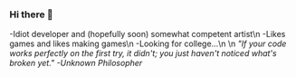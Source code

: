 ### Hi there 👋
-Idiot developer and (hopefully soon) somewhat competent artist\n
-Likes games and likes making games\n
-Looking for college...\n
\n
_"If your code works perfectly on the first try, it didn't; you just haven't noticed what's broken yet." -Unknown Philosopher_
<!--
**IanK524/IanK524** is a ✨ _special_ ✨ repository because its `README.md` (this file) appears on your GitHub profile.

Here are some ideas to get you started:

- 🔭 I’m currently working on ...
- 🌱 I’m currently learning ...
- 👯 I’m looking to collaborate on ...
- 🤔 I’m looking for help with ...
- 💬 Ask me about ...
- 📫 How to reach me: ...
- 😄 Pronouns: ...
- ⚡ Fun fact: ...
-->
